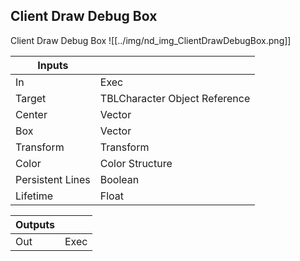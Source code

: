 ## Client Draw Debug Box
Client Draw Debug Box
![[../img/nd_img_ClientDrawDebugBox.png]]

|Inputs||
|--|--|
| In | Exec |
| Target | TBLCharacter Object Reference |
| Center | Vector |
| Box | Vector |
| Transform | Transform |
| Color | Color Structure |
| Persistent Lines | Boolean |
| Lifetime | Float |

|Outputs||
|--|--|
| Out | Exec |
